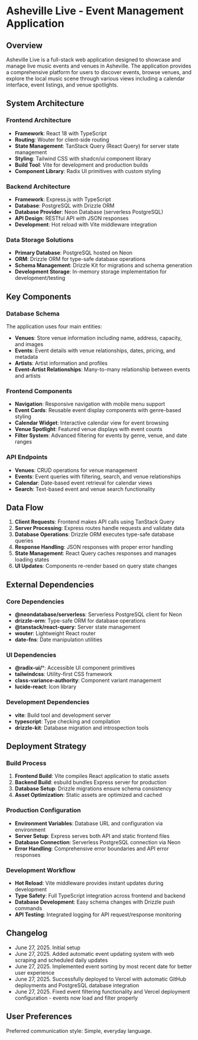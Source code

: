 # Asheville Live - Event Management Application

## Overview

Asheville Live is a full-stack web application designed to showcase and manage live music events and venues in Asheville. The application provides a comprehensive platform for users to discover events, browse venues, and explore the local music scene through various views including a calendar interface, event listings, and venue spotlights.

## System Architecture

### Frontend Architecture
- **Framework**: React 18 with TypeScript
- **Routing**: Wouter for client-side routing
- **State Management**: TanStack Query (React Query) for server state management
- **Styling**: Tailwind CSS with shadcn/ui component library
- **Build Tool**: Vite for development and production builds
- **Component Library**: Radix UI primitives with custom styling

### Backend Architecture
- **Framework**: Express.js with TypeScript
- **Database**: PostgreSQL with Drizzle ORM
- **Database Provider**: Neon Database (serverless PostgreSQL)
- **API Design**: RESTful API with JSON responses
- **Development**: Hot reload with Vite middleware integration

### Data Storage Solutions
- **Primary Database**: PostgreSQL hosted on Neon
- **ORM**: Drizzle ORM for type-safe database operations
- **Schema Management**: Drizzle Kit for migrations and schema generation
- **Development Storage**: In-memory storage implementation for development/testing

## Key Components

### Database Schema
The application uses four main entities:
- **Venues**: Store venue information including name, address, capacity, and images
- **Events**: Event details with venue relationships, dates, pricing, and metadata
- **Artists**: Artist information and profiles
- **Event-Artist Relationships**: Many-to-many relationship between events and artists

### Frontend Components
- **Navigation**: Responsive navigation with mobile menu support
- **Event Cards**: Reusable event display components with genre-based styling
- **Calendar Widget**: Interactive calendar view for event browsing
- **Venue Spotlight**: Featured venue displays with event counts
- **Filter System**: Advanced filtering for events by genre, venue, and date ranges

### API Endpoints
- **Venues**: CRUD operations for venue management
- **Events**: Event queries with filtering, search, and venue relationships
- **Calendar**: Date-based event retrieval for calendar views
- **Search**: Text-based event and venue search functionality

## Data Flow

1. **Client Requests**: Frontend makes API calls using TanStack Query
2. **Server Processing**: Express routes handle requests and validate data
3. **Database Operations**: Drizzle ORM executes type-safe database queries
4. **Response Handling**: JSON responses with proper error handling
5. **State Management**: React Query caches responses and manages loading states
6. **UI Updates**: Components re-render based on query state changes

## External Dependencies

### Core Dependencies
- **@neondatabase/serverless**: Serverless PostgreSQL client for Neon
- **drizzle-orm**: Type-safe ORM for database operations
- **@tanstack/react-query**: Server state management
- **wouter**: Lightweight React router
- **date-fns**: Date manipulation utilities

### UI Dependencies
- **@radix-ui/***: Accessible UI component primitives
- **tailwindcss**: Utility-first CSS framework
- **class-variance-authority**: Component variant management
- **lucide-react**: Icon library

### Development Dependencies
- **vite**: Build tool and development server
- **typescript**: Type checking and compilation
- **drizzle-kit**: Database migration and introspection tools

## Deployment Strategy

### Build Process
1. **Frontend Build**: Vite compiles React application to static assets
2. **Backend Build**: esbuild bundles Express server for production
3. **Database Setup**: Drizzle migrations ensure schema consistency
4. **Asset Optimization**: Static assets are optimized and cached

### Production Configuration
- **Environment Variables**: Database URL and configuration via environment
- **Server Setup**: Express serves both API and static frontend files
- **Database Connection**: Serverless PostgreSQL connection via Neon
- **Error Handling**: Comprehensive error boundaries and API error responses

### Development Workflow
- **Hot Reload**: Vite middleware provides instant updates during development
- **Type Safety**: Full TypeScript integration across frontend and backend
- **Database Development**: Easy schema changes with Drizzle push commands
- **API Testing**: Integrated logging for API request/response monitoring

## Changelog
- June 27, 2025. Initial setup
- June 27, 2025. Added automatic event updating system with web scraping and scheduled daily updates
- June 27, 2025. Implemented event sorting by most recent date for better user experience
- June 27, 2025. Successfully deployed to Vercel with automatic GitHub deployments and PostgreSQL database integration
- June 27, 2025. Fixed event filtering functionality and Vercel deployment configuration - events now load and filter properly

## User Preferences

Preferred communication style: Simple, everyday language.